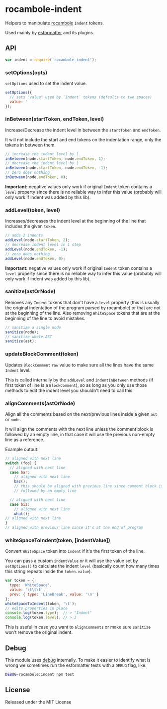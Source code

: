 # rocambole-indent

Helpers to manipulate [rocambole](https://github.com/millermedeiros/rocambole)
`Indent` tokens.

Used mainly by [esformatter](https://github.com/millermedeiros/esformatter/) and its plugins.


## API

```js
var indent = require('rocambole-indent');
```

### setOptions(opts)

`setOptions` used to set the indent value.

```js
setOptions({
  // sets "value" used by `Indent` tokens (defaults to two spaces)
  value: '  '
});
```

### inBetween(startToken, endToken, level)

Increase/Decrease the indent level in between the `startToken` and `endToken`.

It will not include the start and end tokens on the indentation range, only the
tokens in between them.

```js
// increase the indent level by 1
inBetween(node.startToken, node.endToken, 1);
// decrease the indent level by 1
inBetween(node.startToken, node.endToken, -1);
// zero does nothing
inBetween(node.endToken, 0);
```

**Important:** negative values only work if original `Indent` token contains
a `level` property since there is no reliable way to infer this value (probably
will only work if indent was added by this lib).

### addLevel(token, level)

Increases/decreases the indent level at the beginning of the line that includes
the given `token`.

```js
// adds 2 indents
addLevel(node.startToken, 2);
// decrease indent level in 1 step
addLevel(node.endToken, -1);
// zero does nothing
addLevel(node.endToken, 0);
```

**Important:** negative values only work if original `Indent` token contains
a `level` property since there is no reliable way to infer this value (probably
will only work if indent was added by this lib).

### sanitize(astOrNode)

Removes any `Indent` tokens that don't have a `level` property (this is
usually the original indentation of the program parsed by rocambole) or that
are not at the beginning of the line. Also removing `WhiteSpace` tokens that
are at the beginning of the line to avoid mistakes.

```js
// sanitize a single node
sanitize(node);
// sanitize whole AST
sanitize(ast);
```

### updateBlockComment(token)

Updates `BlockComment` `raw` value to make sure all the lines have the same
`Indent` level.

This is called internally by the `addLevel` and `indentInBetween` methods (if
first token of line is a `BlockComment`), so as long as you only use those
methods to edit the indent level you shouldn't need to call this.

### alignComments(astOrNode)

Align all the comments based on the next/previous lines inside a given `ast` or
`node`.

It will align the comments with the next line unless the comment block is
followed by an empty line, in that case it will use the previous non-empty line
as a reference.

Example output:

```js
// aligned with next line
switch (foo) {
  // aligned with next line
  case bar:
    // aligned with next line
    baz();
    // this should be aligned with previous line since comment block is
    // followed by an empty line

  // aligned with next line
  case biz:
    // aligned with next line
    what();
// aligned with next line
}
// aligned with previous line since it's at the end of program
```

### whiteSpaceToIndent(token, [indentValue])

Convert `WhiteSpace` token into `Indent` if it's the first token of the line.

You can pass a custom `indentValue` or it will use the value set by
`setOptions()` to calculate the indent `level` (basically count how many times
this string repeats inside the `token.value`).

```js
var token = {
  type: 'WhiteSpace',
  value: '\t\t\t',
  prev: { type: 'LineBreak', value: '\n' }
};
whiteSpaceToIndent(token, '\t');
// edits properties in place
console.log(token.type);  // > "Indent"
console.log(token.level); // > 3
```

This is useful in case you want to `alignComments` or make sure `sanitize`
won't remove the original indent.

## Debug

This module uses [debug](https://www.npmjs.com/package/debug) internally. To
make it easier to identify what is wrong we sometimes run the esformatter tests
with a `DEBUG` flag, like:

```sh
DEBUG=rocambole:indent npm test
```

## License

Released under the MIT License


